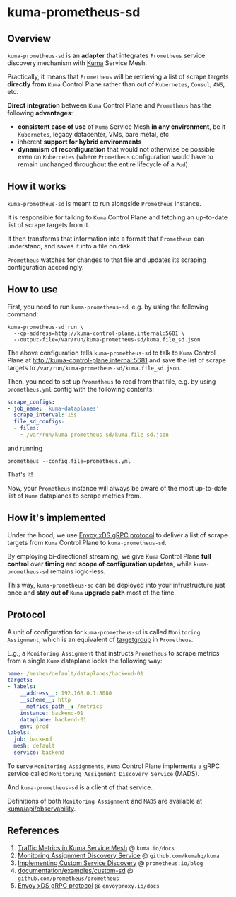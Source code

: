 # kuma-prometheus-sd

## Overview

`kuma-prometheus-sd` is an **adapter** that integrates `Prometheus` service discovery mechanism with [Kuma](https://kuma.io) Service Mesh.

Practically, it means that `Prometheus` will be retrieving a list of scrape targets **directly from** `Kuma` Control Plane rather than out of `Kubernetes`, `Consul`, `AWS`, etc.

**Direct integration** between `Kuma` Control Plane and `Prometheus` has the following **advantages**:
* **consistent ease of use** of `Kuma` Service Mesh **in any environment**, be it `Kubernetes`, legacy datacenter, VMs, bare metal, etc
* inherent **support for hybrid environments**
* **dynamism of reconfiguration** that would not otherwise be possible even on `Kubernetes` (where `Prometheus` configuration would have to remain unchanged throughout the entire lifecycle of a `Pod`)

## How it works

`kuma-prometheus-sd` is meant to run alongside `Prometheus` instance.

It is responsible for talking to `Kuma` Control Plane and fetching an up-to-date list of scrape targets from it.

It then transforms that information into a format that `Prometheus` can understand, and saves it into a file on disk.

`Prometheus` watches for changes to that file and updates its scraping configuration accordingly.

## How to use

First, you need to run `kuma-prometheus-sd`, e.g. by using the following command:

```shell
kuma-prometheus-sd run \
  --cp-address=http://kuma-control-plane.internal:5681 \
  --output-file=/var/run/kuma-prometheus-sd/kuma.file_sd.json
```

The above configuration tells `kuma-prometheus-sd` to talk to `Kuma` Control Plane at http://kuma-control-plane.internal:5681 and save the list of scrape targets to `/var/run/kuma-prometheus-sd/kuma.file_sd.json`.

Then, you need to set up `Prometheus` to read from that file, e.g. by using `prometheus.yml` config with the following contents:

```yaml
scrape_configs:
- job_name: 'kuma-dataplanes'
  scrape_interval: 15s
  file_sd_configs:
  - files:
    - /var/run/kuma-prometheus-sd/kuma.file_sd.json
```

and running

```shell
prometheus --config.file=prometheus.yml
```

That's it!

Now, your `Prometheus` instance will always be aware of the most up-to-date list of `Kuma` dataplanes to scrape metrics from.

## How it's implemented

Under the hood, we use [Envoy xDS gRPC protocol](https://www.envoyproxy.io/docs/envoy/latest/api-docs/xds_protocol) to deliver a list of scrape targets from `Kuma` Control Plane to `kuma-prometheus-sd`.

By employing bi-directional streaming, we give `Kuma` Control Plane  **full control** over **timing** and **scope of configuration updates**, while `kuma-prometheus-sd` remains logic-less.

This way, `kuma-prometheus-sd` can be deployed into your infrustructure just once and **stay out of** `Kuma` **upgrade path** most of the time.

## Protocol

A unit of configuration for `kuma-prometheus-sd` is called `Monitoring Assignment`, which is an equivalent of [targetgroup](https://github.com/prometheus/prometheus/blob/master/discovery/targetgroup/targetgroup.go) in `Prometheus`.

E.g., a `Monitoring Assignment` that instructs `Prometheus` to scrape metrics from a single `Kuma` dataplane looks the following way:

```yaml
name: /meshes/default/dataplanes/backend-01
targets:
- labels:
    __address__: 192.168.0.1:8080
    __scheme__: http
    __metrics_path__: /metrics
    instance: backend-01
    dataplane: backend-01
    env: prod
labels:
  job: backend
  mesh: default
  service: backend
```

To serve `Monitoring Assignments`, `Kuma` Control Plane implements a gRPC service called `Monitoring Assignment Discovery Service` (MADS).

And `kuma-prometheus-sd` is a client of that service.

Definitions of both `Monitoring Assignment` and `MADS` are available at [kuma/api/observability](https://github.com/kumahq/kuma/blob/master/api/observability/v1alpha1/mads.proto).

## References

1. [Traffic Metrics in Kuma Service Mesh](https://kuma.io/docs/latest/policies/#traffic-metrics) @ `kuma.io/docs`
2. [Monitoring Assignment Discovery Service](https://github.com/kumahq/kuma/blob/master/api/observability/v1alpha1/mads.proto) @ `github.com/kumahq/kuma`
3. [Implementing Custom Service Discovery](https://prometheus.io/blog/2018/07/05/implementing-custom-sd/) @ `prometheus.io/blog`
4. [documentation/examples/custom-sd](https://github.com/prometheus/prometheus/tree/master/documentation/examples/custom-sd) @ `github.com/prometheus/prometheus`
5. [Envoy xDS gRPC protocol](https://www.envoyproxy.io/docs/envoy/latest/api-docs/xds_protocol) @ `envoyproxy.io/docs`
